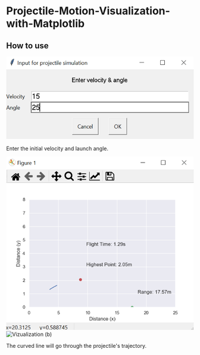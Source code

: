 # Projectile-Motion-Visualization-with-Matplotlib

## How to use
![Input Values](images/input.PNG)

Enter the initial velocity and launch angle.

![Visualization (a)](images/flight.PNG)
![Vizualization (b)](images/flight2.PNG)

The curved line will go through the projectile's trajectory.
